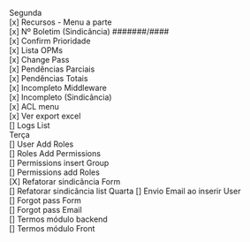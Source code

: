 Segunda  
[x] Recursos - Menu a parte  
[x] Nº Boletim (Sindicância) #######/####  
[x] Confirm Prioridade  
[x] Lista OPMs  
[x] Change Pass  
[x] Pendências Parciais  
[x] Pendências Totais  
[x] Incompleto Middleware  
[x] Incompleto (Sindicância)  
[x] ACL menu  
[x] Ver export excel  
[] Logs List  
Terça  
[] User Add Roles  
[] Roles Add Permissions  
[] Permissions insert Group  
[] Permissions add Roles  
[X] Refatorar sindicância Form  
[] Refatorar sindicância list 
Quarta
[] Envio Email ao inserir User  
[] Forgot pass Form  
[] Forgot pass Email  
[] Termos módulo backend  
[] Termos módulo Front  